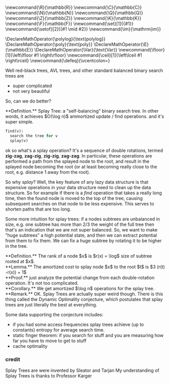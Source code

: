 \newcommand{\R}{\mathbb{R}}
\newcommand{\C}{\mathbb{C}}
\newcommand{\N}{\mathbb{N}}
\newcommand{\Q}{\mathbb{Q}}
\newcommand{\Z}{\mathbb{Z}}
\newcommand{\K}{\mathbb{K}}
\newcommand{\F}{\mathbb{F}}
\newcommand{\set}[1]{\{#1\}}
\newcommand{\setof}[2]{\{#1 \mid #2\}}
\newcommand{\im}{\mathrm{im}}

\DeclareMathOperator{\polylog}{\text{polylog}}
\DeclareMathOperator{\poly}{\text{poly}}
\DeclareMathOperator{\E}{\mathbb{E}}
\DeclareMathOperator{\Var}{\text{Var}}
\newcommand{\floor}[1]{\left\lfloor #1 \right\rfloor}
\newcommand{\ceil}[1]{\left\lceil #1 \right\rceil}
\newcommand{\defeq}{\vcentcolon=}



Well red-black trees, AVL trees, and other
standard balanced binary search trees are

- super complicated
- not very beautiful

So, can we do better?

<div class="defn envbox">**Definition.**
Splay Tree: 
a "self-balancing" binary search tree. In other words, 
it achieves  $O(\log n)$ ammortized update / find operations. and
it's super simple. 

```python
find(v):
  search the tree for v
  splay(v)
```
</div>

ok so what's a splay operation?
It's a sequence of double rotations, termed **zig-zag**,
**zag-zig**, **zig-zig**, **zag-zag**. 
In particular, these operations are performed a path from the
splayed node to the root, and result in the splayed node becoming
the root (or at least becoming really close to the root, e.g.
distance $1$ away from the root).

So why *splay*? 
Well, the key feature of any lazy data structure is that
expensive operations in your data structure need to clean up the
data structure.
So for example if there is a *find* operation that takes a really
long time, then the found node is moved to the top of the tree,
causing subsequent searches on that node to be less expensive.
This serves to shorten paths that are too long.

Some more intuition for splay trees: 
if a nodes subtrees are unbalanced in size, e.g. one subtree has
more than $2/3$ the weight of the full tree then that's an
indication that we are not super balanced.
So, we want to make "huge subtrees" a high potential state, and
then we can extract potential from them to fix them.
We can fix a huge subtree by rotating it to be higher in the
tree.

<div class="defn envbox">**Definition.**
The rank of a node  $x$ is $r(x) = \log$ size of subtree rooted
at $x$.
</div>

<div class="lem envbox">**Lemma.**
The amortized cost to splay node $x$ to the root $t$ is $3 (r(t)
-r(x)) + 1$
</div>
<div class="pf envbox">**Proof.**
just analyze the potential change from each double-rotation
operation. It's not too complicated.
</div>

<div class="cor envbox">**Corollary.**
We get amortized $\log n$ operations for the splay tree.
</div>

<div class="rmk envbox">**Remark.**
OK. Splay Trees are actually super weird though.
There is this thing called the Dynamic Optimality conjecture,
which postulates that splay trees are just literally the best
at everything. 

Some data supporting the conjecture includes:

- if you had some access frequencies splay trees achieve (up to
constants) entropy for average search time.
- static finger theorem: if you search for stuff and you are
measuring how far you have to move to get to stuff
- cache optimality
</div>

### credit
Splay Trees are were invented by Sleator and Tarjan
My understanding of Splay Trees is thanks to Professor Karger

